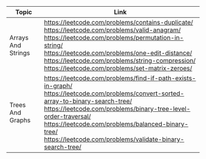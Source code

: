 | Topic | Link |
| ------ | ------ |
| Arrays And Strings |https://leetcode.com/problems/contains-duplicate/ <br> https://leetcode.com/problems/valid-anagram/ <br> https://leetcode.com/problems/permutation-in-string/ <br> https://leetcode.com/problems/one-edit-distance/ <br> https://leetcode.com/problems/string-compression/ <br> https://leetcode.com/problems/set-matrix-zeroes/|
| Trees And Graphs| https://leetcode.com/problems/find-if-path-exists-in-graph/ <br> https://leetcode.com/problems/convert-sorted-array-to-binary-search-tree/ <br> https://leetcode.com/problems/binary-tree-level-order-traversal/ <br> https://leetcode.com/problems/balanced-binary-tree/ <br> https://leetcode.com/problems/validate-binary-search-tree/|